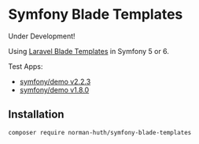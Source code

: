 # Symfony Blade Templates

Under Development!

Using [Laravel Blade Templates](https://laravel.com/docs/blade) in Symfony 5 or 6.

Test Apps:

* [symfony/demo v2.2.3](https://github.com/symfony/demo/releases/tag/v2.2.3)
* [symfony/demo v1.8.0](https://github.com/symfony/demo/releases/tag/v1.8.0)

## Installation

```shell
composer require norman-huth/symfony-blade-templates
```
